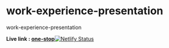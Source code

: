 # work-experience-presentation
 work-experience-presentation


**Live link : [one-stop](https://work-experience-presentation-vhr.netlify.app/)**[![Netlify Status](https://api.netlify.com/api/v1/badges/e31a5798-6d85-4cc7-a626-72f6f81d1636/deploy-status)](https://work-experience-presentation-vhr.netlify.app/)

